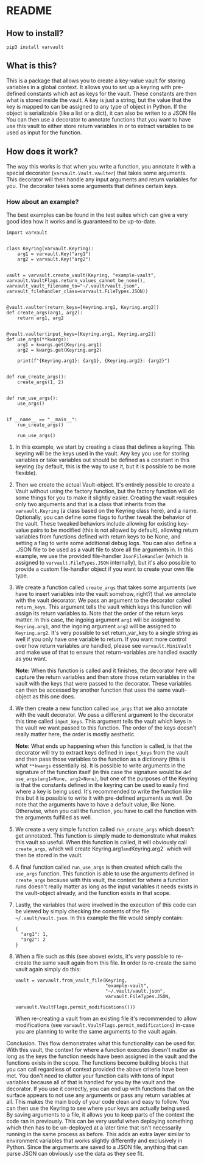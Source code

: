 # README

## How to install?
```
pip3 install varvault
```

## What is this? 
This is a package that allows you to create a key-value vault for storing variables in a global context. It allows 
you to set up a keyring with pre-defined constants which act as keys for the vault. These constants are then what is 
stored inside the vault. A key is just a string, but the value that the key is mapped to can be assigned to any type of 
object in Python. If the object is serializable (like a list or a dict), it can also be writen to a JSON file    
You can then use a decorator to annotate functions that you want to have use this vault to either store return variables 
in or to extract variables to be used as input for the function.  

## How does it work? 
The way this works is that when you write a function, you annotate it with a special decorator (`varvault.Vault.vaulter`)
that takes some arguments. This decorator will then handle any input arguments and return variables for you.
The decorator takes some arguments that defines certain keys.

### How about an example?
The best examples can be found in the test suites which can give a very good idea how it works and is guaranteed to be up-to-date. 
```
import varvault


class Keyring(varvault.Keyring):
    arg1 = varvault.Key("arg1")
    arg2 = varvault.Key("arg2")


vault = varvault.create_vault(Keyring, "example-vault", varvault.VaultFlags.return_values_cannot_be_none(), varvault_vault_filename_to="~/.vault/vault.json", varvault_filehandler_class=varvault.FileTypes.JSON))


@vault.vaulter(return_keys=[Keyring.arg1, Keyring.arg2])
def create_args(arg1, arg2):
    return arg1, arg2


@vault.vaulter(input_keys=[Keyring.arg1, Keyring.arg2])
def use_args(**kwargs):
    arg1 = kwargs.get(Keyring.arg1)
    arg2 = kwargs.get(Keyring.arg2)

    print(f"{Keyring.arg1}: {arg1}, {Keyring.arg2}: {arg2}")


def run_create_args():
    create_args(1, 2)
    

def run_use_args():
    use_args()


if __name__ == "__main__":
    run_create_args()
    
    run_use_args()    
```
1. In this example, we start by creating a class that defines a keyring. This keyring will be the keys used
   in the vault. Any key you use for storing variables or take variables out should be defined as a constant 
   in this keyring (by default, this is the way to use it, but it is possible to be more flexible).

2. Then we create the actual Vault-object. It's entirely possible to create a Vault without using the factory function,
   but the factory function will do some things for you to make it slightly easier. Creating the vault requires only
   two arguments and that is a class that inherits from the `varvault.Keyring` (a class based on the Keyring class here), and a name.
   Optionally, you can define some flags to further tweak the behavior of the vault. These tweaked behaviors include
   allowing for existing key-value pairs to be modified (this is not allowed by default), allowing return variables from
   functions defined with return keys to be None, and setting a flag to write some additional debug logs.
   You can also define a .JSON file to be used as a vault file to store all the arguments in. 
   In this example, we use the provided file-handler `JsonFileHandler` (which is assigned to `varvault.FileTypes.JSON` internally), 
   but it's also possible to provide a custom file-handler object if you want to create your own file type.  

4. We create a function called `create_args` that takes some arguments (we have to insert variables
   into the vault somehow, right?) that we annotate with the vault decorator. We pass an argument to the
   decorator called `return_keys`. This argument tells the vault which keys this function will assign its
   return variables to. Note that the order of the return keys matter. In this case, the ingoing argument `arg1` will
   be assigned to `Keyring.arg1`, and the ingoing argument `arg2` will be assigned to `Keyring.arg2`. It's very possible
   to set return_var_key to a single string as well if you only have one variable to return. If you want more control
   over how return variables are handled, please see `varvault.MiniVault` and make use of that to ensure that
   return-variables are handled exactly as you want. 
   
   **Note:** When this function is called and it finishes, the decorator here will capture the return variables and then store 
   those return variables in the vault with the keys that were passed to the decorator. These variables can then be 
   accessed by another function that uses the same vault-object as this one does.

5. We then create a new function called `use_args` that we also annotate with the vault decorator. We pass a different
   argument to the decorator this time called `input_keys`. This argument tells the vault which keys in the vault
   we want passed to this function. The order of the keys doesn't really matter here, the order is mostly aesthetic.
   
   **Note:** What ends up happening when this function is called, is that the decorator will try to extract keys defined in
   `input_keys` from the vault and then pass those variables to the function as a dictionary (this is what `**kwargs`
   essentially is). It is possible to write arguments in the signature of the function itself (in this case the signature
   would be `def use_args(arg1=None, arg2=None)`, but one of the purposes of the Keyring is that the constants
   defined in the keyring can be used to easily find where a key is being used. It's recommended to write the function
   like this but it is possible to write it with pre-defined arguments as well. Do note that the arguments have to have
   a default value, like None. Otherwise, when you call the function, you have to call the function with the arguments
   fulfilled as well.

6. We create a very simple function called `run_create_args` which doesn't get annotated. This function is simply made
   to demonstrate what makes this vault so useful. When this function is called, it will obviously call `create_args`,
   which will create  Keyring.arg1` and `Keyring.arg2` which will then be stored in the vault.

7. A final function called `run_use_args` is then created which calls the `use_args` function. This function
   is able to use the arguments defined in `create_args` because with this vault, the context for where a function runs
   doesn't really matter as long as the input variables it needs exists in the vault-object already, and the function
   exists in that scope.

8. Lastly, the variables that were involved in the execution of this code can be viewed by simply checking the contents 
   of the file `~/.vault/vault.json`. In this example the file would simply contain: 
   ```
   {
     "arg1": 1,
     "arg2": 2
   }
   ```
9. When a file such as this (see above) exists, it's very possible to re-create the same vault again from this file. 
   In order to re-create the same vault again simply do this: 
   ```
   vault = varvault.from_vault_file(Keyring,
                                    "example-vault",
                                    "~/.vault/vault.json",
                                    varvault.FileTypes.JSON,
                                    varvault.VaultFlags.permit_modifications()))
   ```
   When re-creating a vault from an existing file it's recommended to allow modifications 
   (see `varvault.VaultFlags.permit_modifications`) in-case you are planning to write the same
   arguments to the vault again. 

Conclusion. This flow demonstrates what this functionality can be used for. With this vault, the context for where
a function executes doesn't matter as long as the keys the function needs have been assigned in the vault and the
functions exists in the scope. The functions become building blocks that you can call regardless of context provided
the above criteria have been met. You don't need to clutter your function calls with tons of input variables because
all of that is handled for you by the vault and the decorator. If you use it correctly, you can end up with
functions that on the surface appears to not use any arguments or pass any return variables at all. This makes the main
body of your code clean and easy to follow. You can then use the Keyring to see where your keys are
actually being used. By saving arguments to a file, it allows you to keep parts of the context the code ran 
in previously. This can be very useful when deploying something which then has to be un-deployed at a later time that 
isn't necessarily running in the same process as before. This adds an extra layer similar to environment variables 
that works slightly differently and exclusively in Python. Since the arguments are saved to a JSON file, anything that
can parse JSON can obviously use the data as they see fit. 
